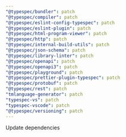 ```yaml
---
"@typespec/bundler": patch
"@typespec/compiler": patch
"@typespec/eslint-config-typespec": patch
"@typespec/eslint-plugin": patch
"@typespec/html-program-viewer": patch
"@typespec/http": patch
"@typespec/internal-build-utils": patch
"@typespec/json-schema": patch
"@typespec/library-linter": patch
"@typespec/openapi": patch
"@typespec/openapi3": patch
"@typespec/playground": patch
"@typespec/prettier-plugin-typespec": patch
"@typespec/protobuf": patch
"@typespec/rest": patch
"tmlanguage-generator": patch
"typespec-vs": patch
"typespec-vscode": patch
"@typespec/versioning": patch
---
```


Update dependencies 
